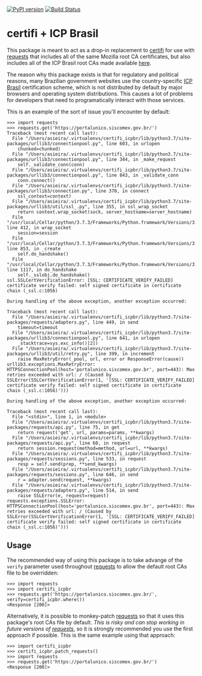 [![PyPI version](https://badge.fury.io/py/certifi-icpbr.svg)](https://badge.fury.io/py/certifi-icpbr) [![Build Status](https://travis-ci.org/asieira/certifi_icpbr.svg?branch=master)](https://travis-ci.org/asieira/certifi_icpbr)

# certifi + ICP Brasil

This package is meant to act as a drop-in replacement to [certifi](https://pypi.org/project/certifi/) for use with [requests](https://pypi.org/project/requests/) that includes all of the same Mozilla root CA certificates, but also includes all of the ICP Brasil root CAs made available [here](https://www.iti.gov.br/repositorio/84-repositorio/489-certificados-das-acs-da-icp-brasil-arquivo-unico-compactado).

The reason why this package exists is that for regulatory and political reasons, many Brazilian government websites use the country-specific [ICP Brasil](https://www.iti.gov.br/icp-brasil) certification scheme, which is not distributed by default by major browsers and operating system distributions. This causes a lot of problems for developers that need to programatically interact with those services.

This is an example of the sort of issue you'll encounter by default:
```
>>> import requests
>>> requests.get('https://portalunico.siscomex.gov.br/')
Traceback (most recent call last):
  File "/Users/asieira/.virtualenvs/certifi_icpbr/lib/python3.7/site-packages/urllib3/connectionpool.py", line 603, in urlopen
    chunked=chunked)
  File "/Users/asieira/.virtualenvs/certifi_icpbr/lib/python3.7/site-packages/urllib3/connectionpool.py", line 344, in _make_request
    self._validate_conn(conn)
  File "/Users/asieira/.virtualenvs/certifi_icpbr/lib/python3.7/site-packages/urllib3/connectionpool.py", line 843, in _validate_conn
    conn.connect()
  File "/Users/asieira/.virtualenvs/certifi_icpbr/lib/python3.7/site-packages/urllib3/connection.py", line 370, in connect
    ssl_context=context)
  File "/Users/asieira/.virtualenvs/certifi_icpbr/lib/python3.7/site-packages/urllib3/util/ssl_.py", line 355, in ssl_wrap_socket
    return context.wrap_socket(sock, server_hostname=server_hostname)
  File "/usr/local/Cellar/python/3.7.3/Frameworks/Python.framework/Versions/3.7/lib/python3.7/ssl.py", line 412, in wrap_socket
    session=session
  File "/usr/local/Cellar/python/3.7.3/Frameworks/Python.framework/Versions/3.7/lib/python3.7/ssl.py", line 853, in _create
    self.do_handshake()
  File "/usr/local/Cellar/python/3.7.3/Frameworks/Python.framework/Versions/3.7/lib/python3.7/ssl.py", line 1117, in do_handshake
    self._sslobj.do_handshake()
ssl.SSLCertVerificationError: [SSL: CERTIFICATE_VERIFY_FAILED] certificate verify failed: self signed certificate in certificate chain (_ssl.c:1056)

During handling of the above exception, another exception occurred:

Traceback (most recent call last):
  File "/Users/asieira/.virtualenvs/certifi_icpbr/lib/python3.7/site-packages/requests/adapters.py", line 449, in send
    timeout=timeout
  File "/Users/asieira/.virtualenvs/certifi_icpbr/lib/python3.7/site-packages/urllib3/connectionpool.py", line 641, in urlopen
    _stacktrace=sys.exc_info()[2])
  File "/Users/asieira/.virtualenvs/certifi_icpbr/lib/python3.7/site-packages/urllib3/util/retry.py", line 399, in increment
    raise MaxRetryError(_pool, url, error or ResponseError(cause))
urllib3.exceptions.MaxRetryError: HTTPSConnectionPool(host='portalunico.siscomex.gov.br', port=443): Max retries exceeded with url: / (Caused by SSLError(SSLCertVerificationError(1, '[SSL: CERTIFICATE_VERIFY_FAILED] certificate verify failed: self signed certificate in certificate chain (_ssl.c:1056)')))

During handling of the above exception, another exception occurred:

Traceback (most recent call last):
  File "<stdin>", line 1, in <module>
  File "/Users/asieira/.virtualenvs/certifi_icpbr/lib/python3.7/site-packages/requests/api.py", line 75, in get
    return request('get', url, params=params, **kwargs)
  File "/Users/asieira/.virtualenvs/certifi_icpbr/lib/python3.7/site-packages/requests/api.py", line 60, in request
    return session.request(method=method, url=url, **kwargs)
  File "/Users/asieira/.virtualenvs/certifi_icpbr/lib/python3.7/site-packages/requests/sessions.py", line 533, in request
    resp = self.send(prep, **send_kwargs)
  File "/Users/asieira/.virtualenvs/certifi_icpbr/lib/python3.7/site-packages/requests/sessions.py", line 646, in send
    r = adapter.send(request, **kwargs)
  File "/Users/asieira/.virtualenvs/certifi_icpbr/lib/python3.7/site-packages/requests/adapters.py", line 514, in send
    raise SSLError(e, request=request)
requests.exceptions.SSLError: HTTPSConnectionPool(host='portalunico.siscomex.gov.br', port=443): Max retries exceeded with url: / (Caused by SSLError(SSLCertVerificationError(1, '[SSL: CERTIFICATE_VERIFY_FAILED] certificate verify failed: self signed certificate in certificate chain (_ssl.c:1056)')))
```

## Usage

The recommended way of using this package is to take advange of the `verify` parameter used throughout [requests](https://pypi.org/project/requests/) to allow the default root CAs file to be overridden:

```
>>> import requests
>>> import certifi_icpbr
>>> requests.get('https://portalunico.siscomex.gov.br/', verify=certifi_icpbr.where())
<Response [200]>
```

Alternatively, it is possible to monkey-patch [requests](https://pypi.org/project/requests/) so that it uses this package's root CAs file by default. *This is risky and can stop working in future versions of [requests](https://pypi.org/project/requests/)*, so it is strongly recommended you use the first approach if possible. This is the same example using that approach:

```
>>> import certifi_icpbr
>>> certifi_icpbr.patch_requests()
>>> import requests
>>> requests.get('https://portalunico.siscomex.gov.br/')
<Response [200]>
```
 
